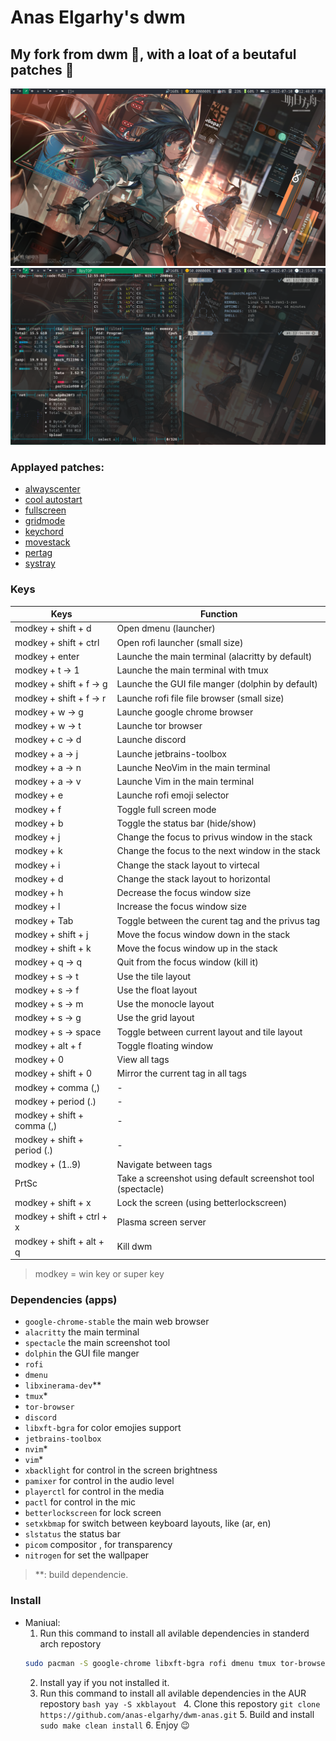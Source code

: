 # Anas Elgarhy's dwm
## My fork from dwm 🍴, with a loat of a beutaful patches 🥰

![dwm screenshot](./screenshots/dwm-0.1.0-6.2.png)
![dwm and alacritty](./screenshots/dwm_bpytop_and_ufetch-0.1.0-6.2.png)

### Applayed patches:
- [alwayscenter]()
- [cool autostart]()
- [fullscreen]()
- [gridmode]()
- [keychord]()
- [movestack]()
- [pertag]()
- [systray]()

### Keys
| Keys                           | Function                                           |
|--------------------------------|----------------------------------------------------|
| modkey + shift + d             | Open dmenu (launcher)                              |
| modkey + shift + ctrl          | Open rofi launcher (small size)                    |
| modkey + enter                 | Launche the main terminal (alacritty by default)      |
| modkey + t -> 1                | Launche the main terminal with tmux                   |
| modkey + shift + f -> g        | Launche the GUI file manger (dolphin by default)      |
| modkey + shift + f -> r        | Launche rofi file file browser (small size)           |
| modkey + w -> g                | Launche google chrome browser                         |
| modkey + w -> t                | Launche tor browser                                   |
| modkey + c -> d                | Launche discord                                      |
| modkey + a -> j                | Launche jetbrains-toolbox                            |
| modkey + a -> n                | Launche NeoVim in the main terminal                  |
| modkey + a -> v                | Launche Vim in the main terminal                     |
| modkey + e                     | Launche rofi emoji selector                          |
| modkey + f                     | Toggle full screen mode                              |
| modkey + b                     | Toggle the status bar (hide/show)                    |
| modkey + j                     | Change the focus to privus window in the stack       |
| modkey + k                     | Change the focus to the next window in the stack     |
| modkey + i                     | Change the stack layout to virtecal                  |
| modkey + d                     | Change the stack layout to horizontal                |
| modkey + h                     | Decrease the focus window size                       |
| modkey + l                     | Increase the focus window size                       |
| modkey + Tab                   | Toggle between the curent tag and the privus tag     |
| modkey + shift + j             | Move the focus window down in the stack              |
| modkey + shift + k             | Move the focus window up in the stack                |
| modkey + q -> q                | Quit from the focus window (kill it)                 |
| modkey + s -> t                | Use the tile layout                                  |
| modkey + s -> f                | Use the float layout                                  |
| modkey + s -> m                | Use the monocle layout                                  |
| modkey + s -> g                | Use the grid layout                                  |
| modkey + s -> space            | Toggle between current layout and tile layout        |
| modkey + alt + f               | Toggle floating window                               |
| modkey + 0                     | View all tags                                         |
| modkey + shift + 0             | Mirror the current tag in all tags                   |
| modkey + comma (,)             | -                                                    |
| modkey + period (.)            | -                                                    |
| modkey + shift + comma (,)     | -                                                    |
| modkey + shift + period (.)    | -                                                    |
| modkey + (1..9)                | Navigate between tags                                |
| PrtSc                          | Take a screenshot using default screenshot tool (spectacle) |
| modkey + shift + x             | Lock the screen (using betterlockscreen)             |
| modkey + shift + ctrl + x      | Plasma screen server                                 |
| modkey + shift + alt + q       | Kill dwm                                             |

> modkey = win key or super key

### Dependencies (apps)
- `google-chrome-stable` the main web browser
- `alacritty` the main terminal
- `spectacle` the main screenshot tool 
- `dolphin` the GUI file manger
- `rofi`
- `dmenu`
- `libxinerama-dev`\*\*
- `tmux`\*
- `tor-browser`
- `discord`
- `libxft-bgra` for color emojies support
- `jetbrains-toolbox`
- `nvim`\*
- `vim`\*
- `xbacklight` for control in the screen brightness
- `pamixer` for control in the audio level
- `playerctl` for control in the media
- `pactl` for control in the mic
- `betterlockscreen` for lock screen
- `setxkbmap` for switch between keyboard layouts, like (ar, en)
- `slstatus` the status bar
- `picom` compositor , for transparency
- `nitrogen` for set the wallpaper

> \*\*: build dependencie.

### Install
- Maniual:
  1. Run this command to install all avilable dependencies in standerd arch repostory
    ```bash
    sudo pacman -S google-chrome libxft-bgra rofi dmenu tmux tor-browser discord neovim jetbrains-toolbox vim pamixer playerctl betterlockscreen dolphin spectacle alacritty picom nitrogen libxinerama 
    ```
    2. Install yay if you not installed it.
    3. Run this command to install all avilable dependencies in the AUR repostory
      ```bash
      yay -S xkblayout
      ```
      4. Clone this repostory `git clone https://github.com/anas-elgarhy/dwm-anas.git`
      5. Build and install `sudo make clean install`
      6. Enjoy 😉
